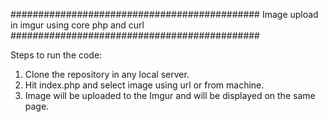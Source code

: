 #############################################
Image upload in imgur using core php and curl
#############################################

Steps to run the code:

1. Clone the repository in any local server.
2. Hit index.php and select image using url or from machine.
3. Image will be uploaded to the Imgur and will be displayed on the same page.